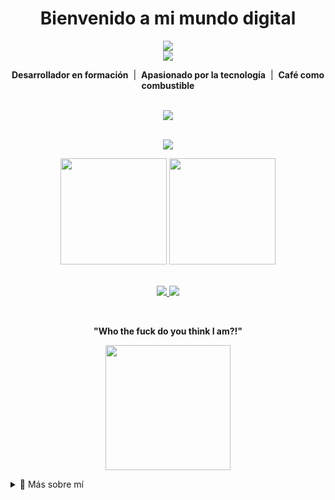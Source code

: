 <h1 align="center"> Bienvenido a mi mundo digital </h1>

<div align="center">
  <img src="https://readme-typing-svg.herokuapp.com?color=00F7FF&center=true&vCenter=true&lines=Hola%2C+soy+Minazuki+%7C+%40Dev-Sot" />
  <br />
  <img src="https://readme-typing-svg.herokuapp.com?color=00F7FF&center=true&vCenter=true&lines=Aspirante+a++Full+Stack+%F0%9F%9A%80" />
</div>

<p align="center">
   <b>Desarrollador en formación</b> &nbsp;|&nbsp;  <b>Apasionado por la tecnología</b> &nbsp;|&nbsp;  <b>Café como combustible</b>
</p>

<br />

<div align="center">
  <img src="https://skillicons.dev/icons?i=python,java,js,html,css,sql,vscode,eclipse,git" />
</div>

<br />

<p align="center">
  <img src="https://github-profile-trophy.vercel.app/?username=Dev-Sot&theme=algolia&no-frame=true&row=1&column=7" />
</p>

<div align="center">
  <img height="170px" src="https://github-readme-stats.vercel.app/api?username=Dev-Sot&show_icons=true&theme=tokyonight&count_private=true" />
  <img height="170px" src="https://github-readme-stats.vercel.app/api/top-langs/?username=Dev-Sot&layout=compact&theme=tokyonight" />
</div>

<br />

<p align="center">
  <a href="https://linkedin.com/in/Dev-Sot" target="_blank">
    <img src="https://img.shields.io/badge/LinkedIn-0A66C2?style=for-the-badge&logo=linkedin&logoColor=white" />
  </a>
  <a href="mailto:tucorreo@gmail.com" target="_blank">
    <img src="https://img.shields.io/badge/Gmail-D14836?style=for-the-badge&logo=gmail&logoColor=white" />
  </a>
</p>

<br />

<p align="center">
  <b>"Who the fuck do you think I am?!" </b>
</p>

<p align="center">
  <img src="https://giffiles.alphacoders.com/114/114659.gif" height="200px"/>
</p>

<details>
  <summary>📁 Más sobre mí</summary>

```yaml
nombre: Minazuki
alias: @Dev-Sot
lenguajes:
  - Python
  - Java
  - JavaScript (aprendiendo)
  - SQL (aprendiendo)
  - HTML & CSS (aprendiendo)
IDE_favoritos:
  - VSCode
  - Eclipse
pasatiempos:
  - Programar proyectos creativos
  - Juegos indie y retro
  - Café + código
